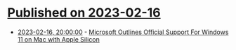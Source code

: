 # [Published on 2023-02-16](index.md)

* [2023-02-16, 20:00:00](https://tech.slashdot.org/story/23/02/16/1938255/microsoft-outlines-official-support-for-windows-11-on-mac-with-apple-silicon?utm_source=rss1.0mainlinkanon&utm_medium=feed) - [Microsoft Outlines Official Support For Windows 11 on Mac with Apple Silicon](https://tech.slashdot.org/story/23/02/16/1938255/microsoft-outlines-official-support-for-windows-11-on-mac-with-apple-silicon?utm_source=rss1.0mainlinkanon&utm_medium=feed)
